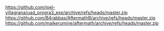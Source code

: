 https://github.com/joel-villagrana/uad_progra3_exe/archive/refs/heads/master.zip
https://github.com/B4rabbas/AftermathB/archive/refs/heads/master.zip
https://github.com/maikerumine/aftermath/archive/refs/heads/master.zip
